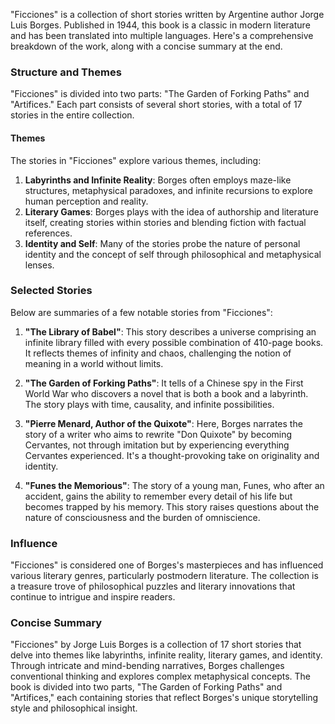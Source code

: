 "Ficciones" is a collection of short stories written by Argentine author Jorge Luis Borges. Published in 1944, this book is a classic in modern literature and has been translated into multiple languages. Here's a comprehensive breakdown of the work, along with a concise summary at the end.

### Structure and Themes

"Ficciones" is divided into two parts: "The Garden of Forking Paths" and "Artifices." Each part consists of several short stories, with a total of 17 stories in the entire collection.

#### Themes

The stories in "Ficciones" explore various themes, including:

1. **Labyrinths and Infinite Reality**: Borges often employs maze-like structures, metaphysical paradoxes, and infinite recursions to explore human perception and reality.
2. **Literary Games**: Borges plays with the idea of authorship and literature itself, creating stories within stories and blending fiction with factual references.
3. **Identity and Self**: Many of the stories probe the nature of personal identity and the concept of self through philosophical and metaphysical lenses.

### Selected Stories

Below are summaries of a few notable stories from "Ficciones":

1. **"The Library of Babel"**: This story describes a universe comprising an infinite library filled with every possible combination of 410-page books. It reflects themes of infinity and chaos, challenging the notion of meaning in a world without limits.

2. **"The Garden of Forking Paths"**: It tells of a Chinese spy in the First World War who discovers a novel that is both a book and a labyrinth. The story plays with time, causality, and infinite possibilities.

3. **"Pierre Menard, Author of the Quixote"**: Here, Borges narrates the story of a writer who aims to rewrite "Don Quixote" by becoming Cervantes, not through imitation but by experiencing everything Cervantes experienced. It's a thought-provoking take on originality and identity.

4. **"Funes the Memorious"**: The story of a young man, Funes, who after an accident, gains the ability to remember every detail of his life but becomes trapped by his memory. This story raises questions about the nature of consciousness and the burden of omniscience.

### Influence

"Ficciones" is considered one of Borges's masterpieces and has influenced various literary genres, particularly postmodern literature. The collection is a treasure trove of philosophical puzzles and literary innovations that continue to intrigue and inspire readers.

### Concise Summary

"Ficciones" by Jorge Luis Borges is a collection of 17 short stories that delve into themes like labyrinths, infinite reality, literary games, and identity. Through intricate and mind-bending narratives, Borges challenges conventional thinking and explores complex metaphysical concepts. The book is divided into two parts, "The Garden of Forking Paths" and "Artifices," each containing stories that reflect Borges's unique storytelling style and philosophical insight.